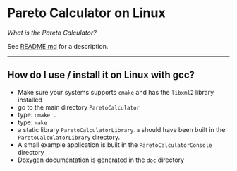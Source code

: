 # Pareto Calculator on Linux

_What is the Pareto Calculator?_

See [README.md](README.md) for a description.

------------------------------------------------------------------

## How do I use / install it on Linux with gcc?

- Make sure your systems supports `cmake` and has the `libxml2` library installed
- go to the main directory `ParetoCalculator`
- type: `cmake .`
- type: `make`
- a static library `ParetoCalculatorLibrary.a` should have been built in the `ParetoCalculatorLibrary` directory.
- A small example application is built in the `ParetoCalculatorConsole` directory
- Doxygen documentation is generated in the `doc` directory

